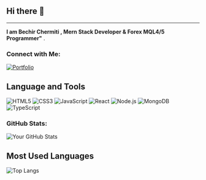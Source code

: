 ## Hi there 👋
________________________________________________________________________________________
**I am Bechir Chermiti ,  Mern Stack Developer & Forex MQL4/5 Programmer"** .
### Connect with Me:
[![Portfolio](https://img.shields.io/badge/Portfolio-FF5722?style=for-the-badge&logo=web&logoColor=white)]([https://bechirchermiti.netlify.app/])


## Language and Tools
![HTML5](https://img.shields.io/badge/HTML5-E34F26?style=for-the-badge&logo=html5&logoColor=white)
![CSS3](https://img.shields.io/badge/CSS3-1572B6?style=for-the-badge&logo=css3&logoColor=white)
![JavaScript](https://img.shields.io/badge/JavaScript-F7DF1E?style=for-the-badge&logo=javascript&logoColor=black)
![React](https://img.shields.io/badge/React-61DAFB?style=for-the-badge&logo=react&logoColor=black)
![Node.js](https://img.shields.io/badge/Node.js-339933?style=for-the-badge&logo=node.js&logoColor=white)
![MongoDB](https://img.shields.io/badge/MongoDB-4EA94B?style=for-the-badge&logo=mongodb&logoColor=white)
![TypeScript](https://img.shields.io/badge/TypeScript-3178C6?style=for-the-badge&logo=typescript&logoColor=white)

### GitHub Stats:
![Your GitHub Stats](https://github-readme-stats.vercel.app/api?username=chermitifx&show_icons=true&theme=radical)

## Most Used Languages
![Top Langs](https://github-readme-stats.vercel.app/api/top-langs/?username=chermitifx&hide=html,css&layout=compact)



